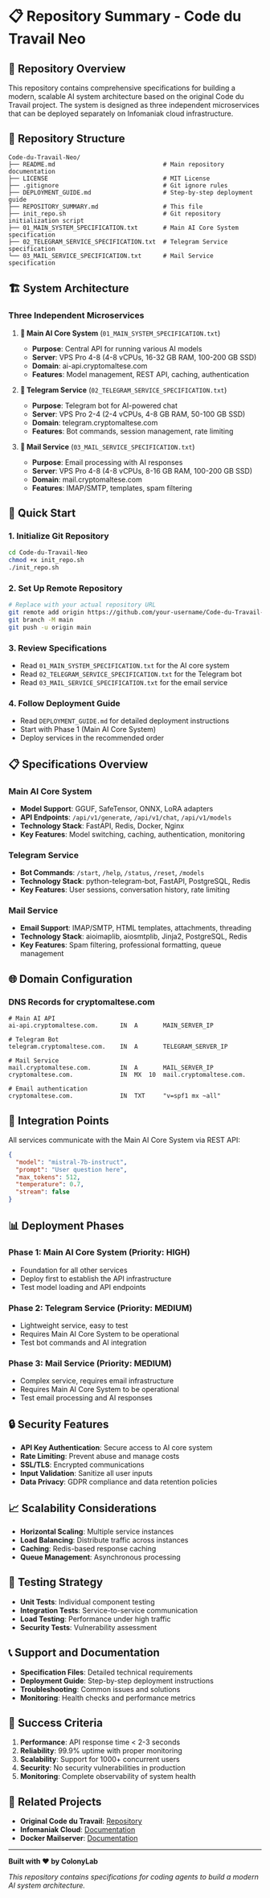 # 📋 Repository Summary - Code du Travail Neo

## 🎯 Repository Overview

This repository contains comprehensive specifications for building a modern, scalable AI system architecture based on the original Code du Travail project. The system is designed as three independent microservices that can be deployed separately on Infomaniak cloud infrastructure.

## 📁 Repository Structure

```
Code-du-Travail-Neo/
├── README.md                              # Main repository documentation
├── LICENSE                                # MIT License
├── .gitignore                             # Git ignore rules
├── DEPLOYMENT_GUIDE.md                    # Step-by-step deployment guide
├── REPOSITORY_SUMMARY.md                  # This file
├── init_repo.sh                           # Git repository initialization script
├── 01_MAIN_SYSTEM_SPECIFICATION.txt       # Main AI Core System specification
├── 02_TELEGRAM_SERVICE_SPECIFICATION.txt  # Telegram Service specification
└── 03_MAIL_SERVICE_SPECIFICATION.txt      # Mail Service specification
```

## 🏗️ System Architecture

### Three Independent Microservices

1. **🤖 Main AI Core System** (`01_MAIN_SYSTEM_SPECIFICATION.txt`)
   - **Purpose**: Central API for running various AI models
   - **Server**: VPS Pro 4-8 (4-8 vCPUs, 16-32 GB RAM, 100-200 GB SSD)
   - **Domain**: ai-api.cryptomaltese.com
   - **Features**: Model management, REST API, caching, authentication

2. **📱 Telegram Service** (`02_TELEGRAM_SERVICE_SPECIFICATION.txt`)
   - **Purpose**: Telegram bot for AI-powered chat
   - **Server**: VPS Pro 2-4 (2-4 vCPUs, 4-8 GB RAM, 50-100 GB SSD)
   - **Domain**: telegram.cryptomaltese.com
   - **Features**: Bot commands, session management, rate limiting

3. **📧 Mail Service** (`03_MAIL_SERVICE_SPECIFICATION.txt`)
   - **Purpose**: Email processing with AI responses
   - **Server**: VPS Pro 4-8 (4-8 vCPUs, 8-16 GB RAM, 100-200 GB SSD)
   - **Domain**: mail.cryptomaltese.com
   - **Features**: IMAP/SMTP, templates, spam filtering

## 🚀 Quick Start

### 1. Initialize Git Repository

```bash
cd Code-du-Travail-Neo
chmod +x init_repo.sh
./init_repo.sh
```

### 2. Set Up Remote Repository

```bash
# Replace with your actual repository URL
git remote add origin https://github.com/your-username/Code-du-Travail-Neo.git
git branch -M main
git push -u origin main
```

### 3. Review Specifications

- Read `01_MAIN_SYSTEM_SPECIFICATION.txt` for the AI core system
- Read `02_TELEGRAM_SERVICE_SPECIFICATION.txt` for the Telegram bot
- Read `03_MAIL_SERVICE_SPECIFICATION.txt` for the email service

### 4. Follow Deployment Guide

- Read `DEPLOYMENT_GUIDE.md` for detailed deployment instructions
- Start with Phase 1 (Main AI Core System)
- Deploy services in the recommended order

## 📋 Specifications Overview

### Main AI Core System
- **Model Support**: GGUF, SafeTensor, ONNX, LoRA adapters
- **API Endpoints**: `/api/v1/generate`, `/api/v1/chat`, `/api/v1/models`
- **Technology Stack**: FastAPI, Redis, Docker, Nginx
- **Key Features**: Model switching, caching, authentication, monitoring

### Telegram Service
- **Bot Commands**: `/start`, `/help`, `/status`, `/reset`, `/models`
- **Technology Stack**: python-telegram-bot, FastAPI, PostgreSQL, Redis
- **Key Features**: User sessions, conversation history, rate limiting

### Mail Service
- **Email Support**: IMAP/SMTP, HTML templates, attachments, threading
- **Technology Stack**: aioimaplib, aiosmtplib, Jinja2, PostgreSQL, Redis
- **Key Features**: Spam filtering, professional formatting, queue management

## 🌐 Domain Configuration

### DNS Records for cryptomaltese.com

```dns
# Main AI API
ai-api.cryptomaltese.com.      IN  A       MAIN_SERVER_IP

# Telegram Bot
telegram.cryptomaltese.com.    IN  A       TELEGRAM_SERVER_IP

# Mail Service
mail.cryptomaltese.com.        IN  A       MAIL_SERVER_IP
cryptomaltese.com.             IN  MX  10  mail.cryptomaltese.com.

# Email authentication
cryptomaltese.com.             IN  TXT     "v=spf1 mx ~all"
```

## 🔧 Integration Points

All services communicate with the Main AI Core System via REST API:

```json
{
  "model": "mistral-7b-instruct",
  "prompt": "User question here",
  "max_tokens": 512,
  "temperature": 0.7,
  "stream": false
}
```

## 📊 Deployment Phases

### Phase 1: Main AI Core System (Priority: HIGH)
- Foundation for all other services
- Deploy first to establish the API infrastructure
- Test model loading and API endpoints

### Phase 2: Telegram Service (Priority: MEDIUM)
- Lightweight service, easy to test
- Requires Main AI Core System to be operational
- Test bot commands and AI integration

### Phase 3: Mail Service (Priority: MEDIUM)
- Complex service, requires email infrastructure
- Requires Main AI Core System to be operational
- Test email processing and AI responses

## 🔒 Security Features

- **API Key Authentication**: Secure access to AI core system
- **Rate Limiting**: Prevent abuse and manage costs
- **SSL/TLS**: Encrypted communications
- **Input Validation**: Sanitize all user inputs
- **Data Privacy**: GDPR compliance and data retention policies

## 📈 Scalability Considerations

- **Horizontal Scaling**: Multiple service instances
- **Load Balancing**: Distribute traffic across instances
- **Caching**: Redis-based response caching
- **Queue Management**: Asynchronous processing

## 🧪 Testing Strategy

- **Unit Tests**: Individual component testing
- **Integration Tests**: Service-to-service communication
- **Load Testing**: Performance under high traffic
- **Security Tests**: Vulnerability assessment

## 📞 Support and Documentation

- **Specification Files**: Detailed technical requirements
- **Deployment Guide**: Step-by-step deployment instructions
- **Troubleshooting**: Common issues and solutions
- **Monitoring**: Health checks and performance metrics

## 🎯 Success Criteria

1. **Performance**: API response time < 2-3 seconds
2. **Reliability**: 99.9% uptime with proper monitoring
3. **Scalability**: Support for 1000+ concurrent users
4. **Security**: No security vulnerabilities in production
5. **Monitoring**: Complete observability of system health

## 🔗 Related Projects

- **Original Code du Travail**: [Repository](https://github.com/Pyzeur-ColonyLab/Code-du-Travail)
- **Infomaniak Cloud**: [Documentation](https://www.infomaniak.com/fr/support/faq/admin2/public-cloud)
- **Docker Mailserver**: [Documentation](https://docker-mailserver.github.io/docker-mailserver/)

---

**Built with ❤️ by ColonyLab**

*This repository contains specifications for coding agents to build a modern AI system architecture.* 